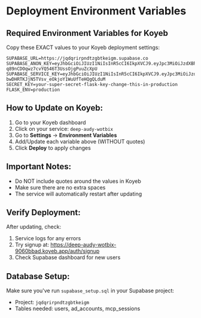 # Deployment Environment Variables

## Required Environment Variables for Koyeb

Copy these EXACT values to your Koyeb deployment settings:

```
SUPABASE_URL=https://jqdqrirpndtzgbtkeigm.supabase.co
SUPABASE_ANON_KEY=eyJhbGciOiJIUzI1NiIsInR5cCI6IkpXVCJ9.eyJpc3MiOiJzdXBhYmFzZSIsInJlZiI6ImpxZHFyaXJwbmR0emdidGtlaWdtIiwicm9sZSI6ImFub24iLCJpYXQiOjE3NTYwMzQ0MTMsImV4cCI6MjA3MTYxMDQxM30.jo50MI15-q89nCDOqwz7cvYQ546T3UssOjgPuuZcXpU
SUPABASE_SERVICE_KEY=eyJhbGciOiJIUzI1NiIsInR5cCI6IkpXVCJ9.eyJpc3MiOiJzdXBhYmFzZSIsInJlZiI6ImpxZHFyaXJwbmR0emdidGtlaWdtIiwicm9sZSI6InNlcnZpY2Vfcm9sZSIsImlhdCI6MTc1NjAzNDQxMywiZXhwIjoyMDcxNjEwNDEzfQ._pk0g-bwDHRTKJjN5TVsv_eOkjoY1WuUfTeHQgQLduM
SECRET_KEY=your-super-secret-flask-key-change-this-in-production
FLASK_ENV=production
```

## How to Update on Koyeb:

1. Go to your Koyeb dashboard
2. Click on your service: `deep-audy-wotbix`
3. Go to **Settings** → **Environment Variables**
4. Add/Update each variable above (WITHOUT quotes)
5. Click **Deploy** to apply changes

## Important Notes:

- Do NOT include quotes around the values in Koyeb
- Make sure there are no extra spaces
- The service will automatically restart after updating

## Verify Deployment:

After updating, check:
1. Service logs for any errors
2. Try signup at: https://deep-audy-wotbix-9060bbad.koyeb.app/auth/signup
3. Check Supabase dashboard for new users

## Database Setup:

Make sure you've run `supabase_setup.sql` in your Supabase project:
- Project: `jqdqrirpndtzgbtkeigm`
- Tables needed: users, ad_accounts, mcp_sessions